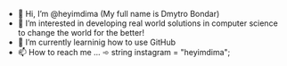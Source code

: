- 👋 Hi, I’m @heyimdima (My full name is Dmytro Bondar)
- 👀 I’m interested in developing real world solutions in computer science to change the world for the better!
- 🌱 I’m currently learninig how to use GitHub
- 📫 How to reach me ...
➾ string instagram = "heyimdima";

<!---
further addition to this document should contain: 
- LinkedIn
- Personal website link
- Business inquaries email
- Information about my biggest projects in the title
--->
